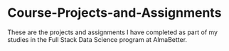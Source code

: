 # Course-Projects-and-Assignments
These are the projects and assignments I have completed as part of my studies in the Full Stack Data Science program at AlmaBetter.

